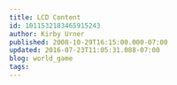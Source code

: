 ```yaml
---
title: LCD Content
id: 1011532183465915243
author: Kirby Urner
published: 2008-10-29T16:15:00.000-07:00
updated: 2016-07-23T11:05:31.088-07:00
blog: world_game
tags: 
---
```


